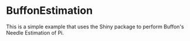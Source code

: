 # BuffonEstimation
This is a simple example that uses the Shiny package to perform Buffon's Needle Estimation of Pi.
